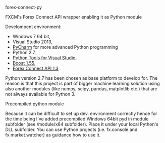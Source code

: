 forex-connect-py

FXCM's Forex Connect API wrapper enabling it as Python module

Develompent environment:

* Windows 7 64 bit,
* Visual Studio 2013,
* [PyCharm](https://www.jetbrains.com/pycharm/) for more advanced Python programming
* Python 2.7,
* [Python Tools for Visual Studio](http://pytools.codeplex.com/),
* [Boost 1.55](http://www.boost.org/),
* [Forex Connect API 1.3](http://www.dailyfx.com/forex_forum/forexconnect/392705-forexconnect-api-subscribe-updates-3.html#post1951709)

Python version 2.7 has been chosen as base platform to develop for. The reason is that this project is part of bigger machine learning solution using also another modules (like numpy, scipy, pandas, matplotlib etc.) that are not always available for Python 3.

Precompiled python module

Because it can be difficult to set up dev. environment correctly hence for the time being I've added precompiled Windows 64bit pyd in module subfolder (see /module/x64 subfolder). Place it under your local Python's DLL subfolder. You can use Python projects (i.e. fx.console and fx.market.watcher) as guidance how to use it.
